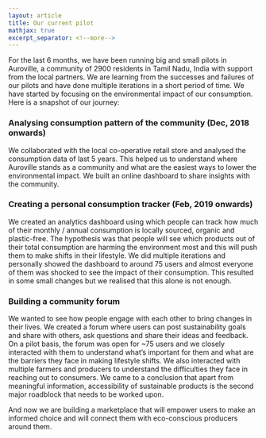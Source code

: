 ```yaml
---
layout: article
title: Our current pilot
mathjax: true
excerpt_separator: <!--more-->
---
```


For the last 6 months, we have been running big and small pilots in Auroville, a community of 2900 residents in Tamil Nadu, India with support from the local partners. We are learning from the successes and failures of our pilots and have done multiple iterations in a short period of time. We have started by focusing on the environmental impact of our consumption. Here is a snapshot of our journey:

<!--more-->

<h3>Analysing consumption pattern of the community (Dec, 2018 onwards) </h3>
<p>
We collaborated with the local co-operative retail store and analysed the consumption data of last 5 years. This helped us to understand where Auroville stands as a community and what are the easiest ways to lower the environmental impact. We built an online dashboard to share insights with the community.
</p>

<h3> Creating a personal consumption tracker (Feb, 2019 onwards)</h3>
<p>
We created an analytics dashboard using which people can track how much of their monthly / annual consumption is locally sourced, organic and plastic-free. The hypothesis was that people will see which products out of their total consumption are harming the environment most and this will push them to make shifts in their lifestyle. We did multiple iterations and personally showed the dashboard to around 75 users and almost everyone of them was shocked to see the impact of their consumption. This resulted in some small changes but we realised that this alone is not enough.
</p>

<h3> Building a community forum </h3>
<p>
We wanted to see how people engage with each other to bring changes in their lives. We created a forum where users can post sustainability goals and share with others, ask questions and share their ideas and feedback. On a pilot basis, the forum was open for ~75 users and we closely interacted with them to understand what’s important for them and what are the barriers they face in making lifestyle shifts. We also interacted with multiple farmers and producers to understand the difficulties they face in reaching out to consumers. We came to a conclusion that apart from meaningful information, accessibility of sustainable products is the second major roadblock that needs to be worked upon.
<p>

And now we are building a marketplace that will empower users to make an informed choice and will connect them with eco-conscious producers around them.
